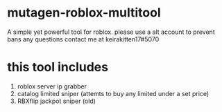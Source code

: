 # mutagen-roblox-multitool
A simple yet powerful tool for roblox.
please use a alt account to prevent bans
any questions contact me at keirakitten17#5070

# this tool includes
1. roblox server ip grabber 
2. catalog limited sniper (attemts to buy any limited under a set price)
3. RBXflip jackpot sniper (old)
